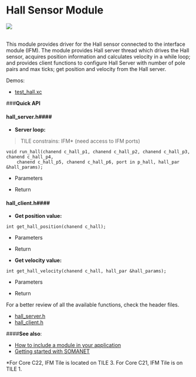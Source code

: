 Hall Sensor Module
=======================
<a href="https://github.com/synapticon/sc_sncn_motorctrl_sin/blob/master/SYNAPTICON.md">
<img align="left" src="https://s3-eu-west-1.amazonaws.com/synapticon-resources/images/logos/synapticon_fullname_blackoverwhite_280x48.png"/>
</a>
<br/>
<br/>

This module provides driver for the Hall sensor connected to the interface module (IFM).
The module provides Hall server thread which drives the Hall sensor, acquires position 
information and calculates velocity in a while loop; and provides client functions to
configure Hall Server with number of pole pairs and max ticks; get position and velocity 
from the Hall server.

Demos:
- [test_hall.xc](https://github.com/synapticon/sc_sncn_motorctrl_sin/blob/master/test_hall/src/test_hall.xc)

###**Quick API** 

#### **hall_server.h**####

- **Server loop:** 

> TILE constrains: IFM* (need access to IFM ports)

```
void run_hall(chanend c_hall_p1, chanend c_hall_p2, chanend c_hall_p3, chanend c_hall_p4, 
	chanend c_hall_p5, chanend c_hall_p6, port in p_hall, hall_par &hall_params);
```
* Parameters
	
* Return 

#### **hall_client.h**####

- **Get position value:**
```
int get_hall_position(chanend c_hall);

```
* Parameters
	
* Return 

- **Get velocity value:** 
```
int get_hall_velocity(chanend c_hall, hall_par &hall_params);
```
* Parameters
	
* Return 


For a better review of all the available functions, check the header files.

* [hall_server.h](https://github.com/synapticon/sc_sncn_motorctrl_sin/blob/master/module_hall/include/hall_server.h)
* [hall_client.h](https://github.com/synapticon/sc_sncn_motorctrl_sin/blob/master/module_hall/include/hall_client.h)

####**See also**:

- [How to include a module in your application]()
- [Getting started with SOMANET][getting_started_somanet]    



*For Core C22, IFM Tile is located on TILE 3. For Core C21, IFM Tile is on TILE 1.

[getting_started_somanet]: http://doc.synapticon.com/wiki/index.php/Category:Getting_Started_with_SOMANET



